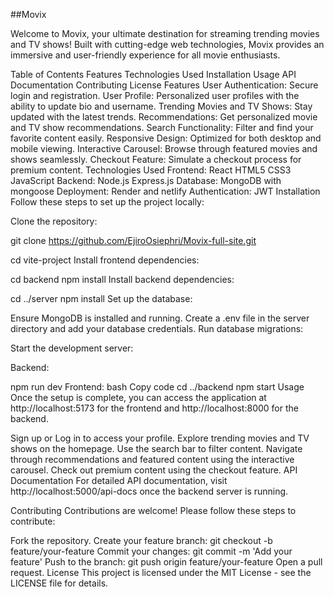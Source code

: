 ##Movix 


Welcome to Movix, your ultimate destination for streaming trending movies and TV shows! Built with cutting-edge web technologies, Movix provides an immersive and user-friendly experience for all movie enthusiasts.

Table of Contents Features Technologies Used Installation Usage API Documentation Contributing License Features User Authentication: Secure login and registration. User Profile: Personalized user profiles with the ability to update bio and username. Trending Movies and TV Shows: Stay updated with the latest trends. Recommendations: Get personalized movie and TV show recommendations. Search Functionality: Filter and find your favorite content easily. Responsive Design: Optimized for both desktop and mobile viewing. Interactive Carousel: Browse through featured movies and shows seamlessly. Checkout Feature: Simulate a checkout process for premium content. Technologies Used Frontend: React HTML5 CSS3 JavaScript Backend: Node.js Express.js Database: MongoDB with mongoose Deployment: Render and netlify Authentication: JWT Installation Follow these steps to set up the project locally:

Clone the repository:

git clone https://github.com/EjiroOsiephri/Movix-full-site.git 

cd vite-project Install frontend dependencies:

cd backend npm install Install backend dependencies:

cd ../server npm install Set up the database:

Ensure MongoDB is installed and running. Create a .env file in the server directory and add your database credentials. Run database migrations:

Start the development server:

Backend:

npm run dev Frontend: bash Copy code cd ../backend npm start Usage Once the setup is complete, you can access the application at http://localhost:5173 for the frontend and http://localhost:8000 for the backend.

Sign up or Log in to access your profile. Explore trending movies and TV shows on the homepage. Use the search bar to filter content. Navigate through recommendations and featured content using the interactive carousel. Check out premium content using the checkout feature. API Documentation For detailed API documentation, visit http://localhost:5000/api-docs once the backend server is running.

Contributing Contributions are welcome! Please follow these steps to contribute:

Fork the repository. Create your feature branch: git checkout -b feature/your-feature Commit your changes: git commit -m 'Add your feature' Push to the branch: git push origin feature/your-feature Open a pull request. License This project is licensed under the MIT License - see the LICENSE file for details.
